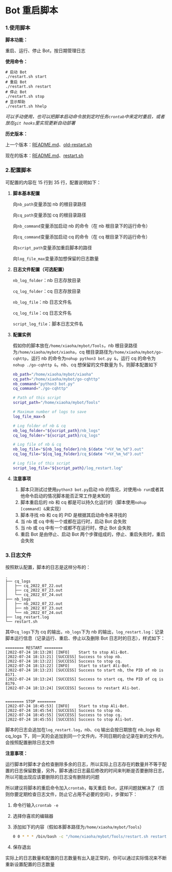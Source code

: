 # Bot 重启脚本

### 1.使用脚本

**脚本功能：**

重启、运行、停止 Bot，按日期管理日志

**使用命令：**

```shell
# 启动 Bot
./restart.sh start
# 重启 Bot
./restart.sh restart
# 停止 Bot
./restart.sh stop
# 显示帮助
./restart.sh hhelp
```

*可以手动使用，也可以把脚本启动命令放到定时任务`crontab`中来定时重启，或者放在`git hooks`里实现更新自动部署*

**历史版本：**

上一个版本：[README.md](old-README.md)、[old-restart.sh](old-restart.sh)

现在的版本：[README.md](README.md)、[restart.sh](restart.sh)

### 2.配置脚本

可配置的内容在 15 行到 35 行，配置说明如下：

1. **脚本基本配置**

   向`nb_path`变量添加 nb 的根目录路径

   向`cq_path`变量添加 cq 的根目录路径

   向`nb_command`变量添加启动 nb 的命令（在 nb 根目录下的运行命令）

   向`cq_command`变量添加启动 cq 的命令（在 cq 根目录下的运行命令）

   向`script_path`变量添加重启脚本的路径

   向`log_file_max`变量添加想保留的日志数量

2. **日志文件配置（可选配置）**

   `nb_log_folder`：nb 日志存放目录

   `cq_log_folder`：cq 日志存放目录

   `nb_log_file`：nb 日志文件名

   `cq_log_file`：cq 日志文件名

   `script_log_file`：脚本日志文件名

3. **配置实例**

   假如你的脚本放在`/home/xiaoha/mybot/Tools`，nb 根目录路径为`/home/xiaoha/mybot/xiaoha`，cq 根目录路径为`/home/xiaoha/mybot/go-cqhttp`，运行 nb 的命令为`nohup python3 bot.py &`，运行 cq 的命令为`nohup ./go-cqhttp &`，nb、cq 想保留的文件数量为 5，则脚本配置如下

   ```sh
   nb_path="/home/xiaoha/mybot/xiaoha"
   cq_path="/home/xiaoha/mybot/go-cqhttp"
   nb_command="python3 bot.py"
   cq_command="./go-cqhttp"
   
   # Path of this script
   script_path="/home/xiaoha/mybot/Tools"
   
   # Maximum number of logs to save
   log_file_max=5
   
   # Log folder of nb & cq
   nb_log_folder="${script_path}/nb_logs"
   cq_log_folder="${script_path}/cq_logs"
   
   # Log file of nb & cq
   nb_log_file="${nb_log_folder}/nb_$(date "+%Y_%m_%d").out"
   cq_log_file="${cq_log_folder}/cq_$(date "+%Y_%m_%d").out"
   
   # Log file of this script
   script_log_file="${script_path}/log_restart.log"
   ```

4. **注意事项**

   1. 脚本只测试过使用`python3 bot.py`启动 nb 的情况，对使用`nb run`或者其他命令启动的情况脚本能否正常工作是未知的
   2. 脚本重启后的 nb 和 cq 都是可以持久化运行的（脚本使用`nohup [command] &`来实现）
   3. 脚本寻找 nb 和 cq 的 PID 是根据其启动命令来寻找的
   4. 当 nb 或 cq 中有一个或都在运行时，启动 Bot 会失败
   5. 当 nb 或 cq 中有一个或都不在运行时，停止 Bot 会失败
   6. 重启 Bot 是由停止、启动 Bot 两个步骤组成的，停止、重启失败时，重启会失败

### 3.日志文件

按照默认配置，脚本的日志是这样分布的：

```tree
.
├── cq_logs
│   ├── cq_2022_07_22.out
│   ├── cq_2022_07_23.out
│   └── cq_2022_07_24.out
├── nb_logs
│   ├── nb_2022_07_22.out
│   ├── nb_2022_07_23.out
│   └── nb_2022_07_24.out
├── log_restart.log
└── restart.sh
```

其中`cq_logs`下为 cq 的输出，`nb_logs`下为 nb 的输出，`log_restart.log`：记录脚本运行信息（记录运行、重启、停止以及删除 Bot 日志时的日志），样式如下：

```log
======== RESTART ========
[2022-07-24 18:13:20] [INFO]    Start to stop Ali-Bot.
[2022-07-24 18:13:21] [SUCCESS] Success to stop nb.
[2022-07-24 18:13:22] [SUCCESS] Success to stop cq.
[2022-07-24 18:13:22] [INFO]    Start to start Ali-Bot.
[2022-07-24 18:13:23] [SUCCESS] Success to start nb, the PID of nb is 8171.
[2022-07-24 18:13:24] [SUCCESS] Success to start cq, the PID of cq is 8179.
[2022-07-24 18:13:24] [SUCCESS] Success to restart Ali-bot.


======== STOP ========
[2022-07-24 18:45:53] [INFO]    Start to stop Ali-Bot.
[2022-07-24 18:45:54] [SUCCESS] Success to stop nb.
[2022-07-24 18:45:55] [SUCCESS] Success to stop cq.
[2022-07-24 18:45:55] [SUCCESS] Success to stop Ali-bot.
```

脚本的日志会追加在`log_restart.log`，nb、cq 输出会按日期放在 nb_logs 和 cq_logs 下，同一天的会追加到同一个文件内，不同日期的会记录在新的文件内，会按照配置删除日志文件

**注意事项：**

运行脚本时脚本才会检查删除多余的日志，所以实际上日志存在的数量并不等于配置的日志保留数量，另外，脚本通过日志最后修改的时间来判断是否要删除日志，所以可能出现应该要删除的日志没有删除的问题

所以建议将脚本的重启命令加入`crontab`，每天重启 Bot，这样问题就解决了（否则你要定期检查日志文件，防止它占用不必要的空间），步骤如下：

1. 命令行输入`crontab -e`

2. 选择你喜欢的编辑器

3. 添加如下的内容（假如本脚本路径为`/home/xiaoha/mybot/Tools`）

   ```sh
   0 0 * * * /bin/bash -c "/home/xiaoha/mybot/Tools/restart.sh restart"
   ```

4. 保存退出

实际上的日志数量和配置的日志数量有出入是正常的，你可以通过实际情况来不断重新设置配置的日志数量
